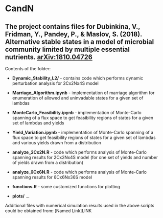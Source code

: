 # CandN

## The project contains files for Dubinkina, V., Fridman, Y., Pandey, P., & Maslov, S. (2018). Alternative stable states in a model of microbial community limited by multiple essential nutrients. [arXiv:1810.04726](https://doi.org/10.1101/439547) ##

Contents of the folder:

- __Dynamic_Stability_L2/__ - contains code which performs dynamic perturbation analysis for 2Cx2Nx4S model

- __Marriage_Algorithm.ipynb__ - implementation of marriage algorithm for enumeration of allowed and uninvadable states for a given set of lambdas

- __MonteCarlo_Feasibility.ipynb__ - implementation of Monte-Carlo spanning of a flux space to get feasibility regions of states for a given set of lambdas and yields

- __Yield_Variation.ipynb__ - implementation of Monte-Carlo spanning of a flux space to get feasibility regions of states for a given set of lambdas and various yields drawn from a distribution

- __analyze_2Cx2N.R__ - code which performs analysis of Monte-Carlo spanning results for 2Cx2Nx4S model (for one set of yields and number of yields drawn from a distribution)

- __analyze_6Cx6N.R__ - code which performs analysis of Monte-Carlo spanning results for 6Cx6Nx36S model

- __functions.R__ - some customized functions for plotting

- __plots/__
...

Additional files with numerical simulation results used in the above scripts could be obtained from: [Named Link]LINK
